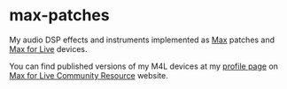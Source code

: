 # max-patches

My audio DSP effects and instruments implemented as [Max](https://en.wikipedia.org/wiki/Max_(software)) patches and [Max for Live](https://www.ableton.com/en/live/max-for-live/) devices.

You can find published versions of my M4L devices at my [profile page](https://maxforlive.com/profile/user/mwicat) on [Max for Live Community Resource](https://maxforlive.com/index.php) website.
